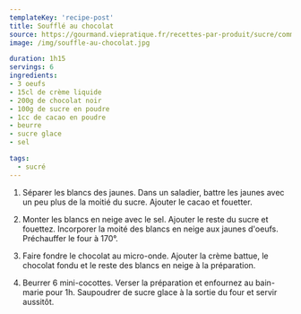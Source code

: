 ```yaml
---
templateKey: 'recipe-post'
title: Soufflé au chocolat
source: https://gourmand.viepratique.fr/recettes-par-produit/sucre/comment-realiser-un-souffle-au-chocolat-25327.html?utm_source=ZoomOn&utm_medium=liens&utm_campaign=ZoomOn_FB
image: /img/souffle-au-chocolat.jpg

duration: 1h15
servings: 6
ingredients:
- 3 oeufs
- 15cl de crème liquide
- 200g de chocolat noir
- 100g de sucre en poudre
- 1cc de cacao en poudre
- beurre
- sucre glace
- sel

tags:
  - sucré
---
```

1. Séparer les blancs des jaunes. Dans un saladier, battre les jaunes avec un peu plus de la moitié du sucre. Ajouter le cacao et fouetter.

2. Monter les blancs en neige avec le sel. Ajouter le reste du sucre et fouettez. Incorporer la moité des blancs en neige aux jaunes d'oeufs. Préchauffer le four à 170°.

3. Faire fondre le chocolat au micro-onde. Ajouter la crème battue, le chocolat fondu et le reste des blancs en neige à la préparation.

4. Beurrer 6 mini-cocottes. Verser la préparation et enfournez au bain-marie pour 1h. Saupoudrer de sucre glace à la sortie du four et servir aussitôt.
